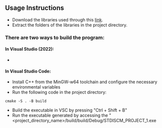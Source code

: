 ## Usage Instructions
- Download the libraries used through this [link](https://drive.google.com/file/d/1WYh7ZnrMbhtwgByEr5ZQEsxh3n9TsQEk/view?usp=drive_link).
- Extract the folders of the libraries in the project directory.

### There are two ways to build the program:
#### In Visual Studio (2022):
-

#### In Visual Studio Code:
- Install C++ from the MinGW-w64 toolchain and configure the necessary environmental variables
- Run the following code in the project directory:
```
cmake -S . -B build
```
- Build the executable in VSC by pressing "Ctrl + Shift + B"
- Run the executable generated by accessing the "<project_directory_name>/build/build/Debug/STDISCM_PROJECT_1.exe
